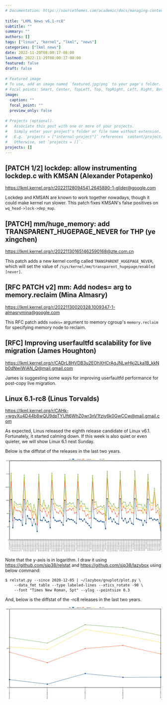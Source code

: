 ```yaml
---
# Documentation: https://sourcethemes.com/academic/docs/managing-content/

title: "LKML News v6.1-rc8"
subtitle: ""
summary: ""
authors: []
tags: ["linux", "kernel", "lkml", "news"]
categories: ["lkml news"]
date: 2022-11-29T08:00:17-08:00
lastmod: 2022-11-29T08:00:17-08:00
featured: false
draft: false

# Featured image
# To use, add an image named `featured.jpg/png` to your page's folder.
# Focal points: Smart, Center, TopLeft, Top, TopRight, Left, Right, BottomLeft, Bottom, BottomRight.
image:
  caption: ""
  focal_point: ""
  preview_only: false

# Projects (optional).
#   Associate this post with one or more of your projects.
#   Simply enter your project's folder or file name without extension.
#   E.g. `projects = ["internal-project"]` references `content/project/deep-learning/index.md`.
#   Otherwise, set `projects = []`.
projects: []
---
```


[PATCH 1/2] lockdep: allow instrumenting lockdep.c with KMSAN (Alexander Potapenko)
-----------------------------------------------------------------------------------

https://lkml.kernel.org/r/20221128094541.2645890-1-glider@google.com

Lockdep and KMSAN are known to work together nowadays, though it could make
kernel run slower.  This patch fixes KMSAN's false positives on
`wq_head->lock->dep_map`.


[PATCH] mm/huge_memory: add TRANSPARENT_HUGEPAGE_NEVER for THP (ye xingchen)
----------------------------------------------------------------------------

https://lkml.kernel.org/r/202211301651462590168@zte.com.cn

This patch adds a new kernel config called `TRANSPARENT_HUGEPAGE_NEVER`, which
will set the value of `/sys/kernel/mm/transparent_hugepage/enabled` `[never]`.


[RFC PATCH v2] mm: Add nodes= arg to memory.reclaim (Mina Almasry)
------------------------------------------------------------------

https://lkml.kernel.org/r/20221130020328.1009347-1-almasrymina@google.com

This RFC patch adds `nodes=` argument to memory cgroup's `memory.reclaim` for
specifying memory node to reclaim.


[RFC] Improving userfaultfd scalability for live migration (James Houghton)
---------------------------------------------------------------------------

https://lkml.kernel.org/r/CADrL8HVDB3u2EOhXHCrAgJNLwHkj2Lka1B_kkNb0dNwiWiAN_Q@mail.gmail.com

James is suggesting some ways for improving userfaultfd performance for
post-copy live migration.


Linux 6.1-rc8 (Linus Torvalds)
------------------------------

https://lkml.kernel.org/r/CAHk-=wgyXu4D44b8wQU9dpTYUft6WhZ0wr3nV1fziy6k0GwCCw@mail.gmail.com

As expected, Linus released the eighth release candidate of Linux v6.1.
Fortunately, it started calming down.  If this week is also quiet or even
quieter, we will show Linux 6.1 next Sunday.

Below is the diffstat of the releases in the last two years.

![Kernel release stat](/img/kernel_release_stat/v5.10..v6.1-rc8.png)

Note that the y-axis is in logarithm.  I draw it using
https://github.com/sjp38/relstat and https://github.com/sjp38/lazybox using
below command:

    $ relstat.py --since 2020-12-05 | ~/lazybox/gnuplot/plot.py \
	    --data_fmt table --type labeled-lines --xtics_rotate -90 \
	    --font "Times New Roman, 5pt" --ylog --pointsize 0.3


And, below is the diffstat of the -rc8 releases in the last two years.

![rc7 release stat](/img/kernel_release_stat/v6.1-rc8-only.png)
